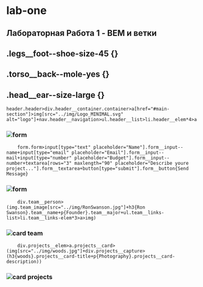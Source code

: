 # lab-one
## Лабораторная Работа 1 - BEM и ветки

## .legs__foot--shoe-size-45 {}
## .torso__back--mole-yes {}
## .head__ear--size-large {}

```
header.header>div.header__container.container>a[href="#main-section"]>img[src="../img/Logo_MINIMAL.svg" alt="logo"]+nav.header__navigation>ul.header__list>li.header__elem*4>a
```
### ![form](https://github.com/borsoffei/lab-one/assets/30022383/846bb2d9-8dae-4bc1-9b4b-6a7f526bd37c)

```
    form.form>input[type="text" placeholder="Name"].form__input--name+input[type="email" placeholder="Email"].form__input--mail+input[type="number" placeholder="Budget"].form__input--number+textarea[rows="3" maxlength="90" placeholder="Describe youre project..."].form__textarea+button[type="submit"].form__button{Send Message}
```
### ![form](https://github.com/borsoffei/lab-one/assets/30022383/ca7bd146-b8dc-449c-aafd-f2726c12ca17)

```
    div.team__person>(img.team_image[src="../img/RonSwanson.jpg"]+h3{Ron Swanson}.team__name+p{Founder}.team__major+ul.team__links-list>li.team__links-elem*3>a>img)
```
### ![card team](https://github.com/borsoffei/lab-one/assets/30022383/70184162-a582-458c-9d22-dfee6db973d1)

```
    div.projects__elem>a.projects__card>(img[src="../img/woods.jpg"]+div.projects__capture>(h3{woods}.projects__card-title+p{Photography}.projects__card-description))
```
### ![card projects](https://github.com/borsoffei/lab-one/assets/30022383/36ca2bb4-3352-42a6-b30d-e6ac13a03b97)

